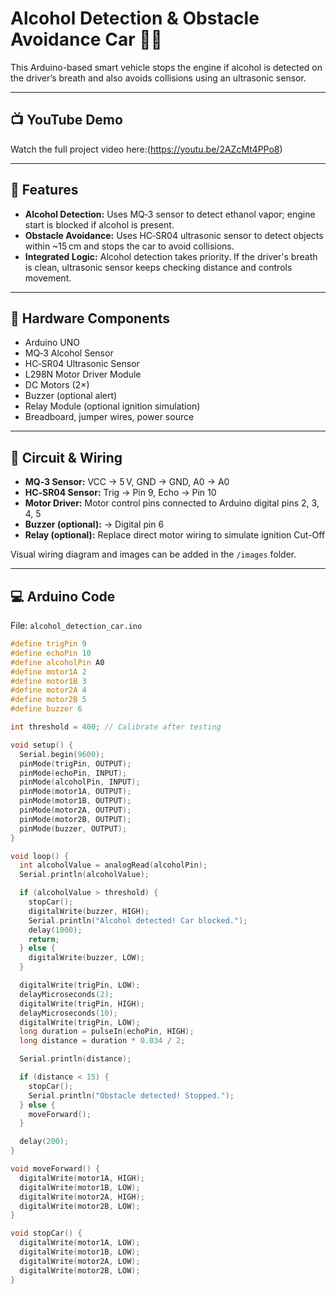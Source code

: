 # Alcohol Detection & Obstacle Avoidance Car 🚫🛑

This Arduino-based smart vehicle stops the engine if alcohol is detected on the driver’s breath and also avoids collisions using an ultrasonic sensor.

---

## 📺 YouTube Demo  
Watch the full project video here:(https://youtu.be/2AZcMt4PPo8)

---

## 🧪 Features
- **Alcohol Detection:** Uses MQ‑3 sensor to detect ethanol vapor; engine start is blocked if alcohol is present.
- **Obstacle Avoidance:** Uses HC‑SR04 ultrasonic sensor to detect objects within ~15 cm and stops the car to avoid collisions.
- **Integrated Logic:** Alcohol detection takes priority. If the driver's breath is clean, ultrasonic sensor keeps checking distance and controls movement.

---

## 🔌 Hardware Components
- Arduino UNO  
- MQ‑3 Alcohol Sensor  
- HC‑SR04 Ultrasonic Sensor  
- L298N Motor Driver Module  
- DC Motors (2×)  
- Buzzer (optional alert)  
- Relay Module (optional ignition simulation)  
- Breadboard, jumper wires, power source

---

## 🧠 Circuit & Wiring
- **MQ‑3 Sensor:** VCC → 5 V, GND → GND, A0 → A0  
- **HC‑SR04 Sensor:** Trig → Pin 9, Echo → Pin 10  
- **Motor Driver:** Motor control pins connected to Arduino digital pins 2, 3, 4, 5  
- **Buzzer (optional):** → Digital pin 6  
- **Relay (optional):** Replace direct motor wiring to simulate ignition Cut-Off

Visual wiring diagram and images can be added in the `/images` folder.

---

## 💻 Arduino Code

File: `alcohol_detection_car.ino`

```cpp
#define trigPin 9
#define echoPin 10
#define alcoholPin A0
#define motor1A 2
#define motor1B 3
#define motor2A 4
#define motor2B 5
#define buzzer 6

int threshold = 400; // Calibrate after testing

void setup() {
  Serial.begin(9600);
  pinMode(trigPin, OUTPUT);
  pinMode(echoPin, INPUT);
  pinMode(alcoholPin, INPUT);
  pinMode(motor1A, OUTPUT);
  pinMode(motor1B, OUTPUT);
  pinMode(motor2A, OUTPUT);
  pinMode(motor2B, OUTPUT);
  pinMode(buzzer, OUTPUT);
}

void loop() {
  int alcoholValue = analogRead(alcoholPin);
  Serial.println(alcoholValue);

  if (alcoholValue > threshold) {
    stopCar();
    digitalWrite(buzzer, HIGH);
    Serial.println("Alcohol detected! Car blocked.");
    delay(1000);
    return;
  } else {
    digitalWrite(buzzer, LOW);
  }

  digitalWrite(trigPin, LOW);
  delayMicroseconds(2);
  digitalWrite(trigPin, HIGH);
  delayMicroseconds(10);
  digitalWrite(trigPin, LOW);
  long duration = pulseIn(echoPin, HIGH);
  long distance = duration * 0.034 / 2;

  Serial.println(distance);

  if (distance < 15) {
    stopCar();
    Serial.println("Obstacle detected! Stopped.");
  } else {
    moveForward();
  }

  delay(200);
}

void moveForward() {
  digitalWrite(motor1A, HIGH);
  digitalWrite(motor1B, LOW);
  digitalWrite(motor2A, HIGH);
  digitalWrite(motor2B, LOW);
}

void stopCar() {
  digitalWrite(motor1A, LOW);
  digitalWrite(motor1B, LOW);
  digitalWrite(motor2A, LOW);
  digitalWrite(motor2B, LOW);
}
